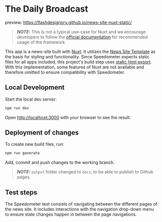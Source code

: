 # The Daily Broadcast

preview: https://flashdesignory.github.io/news-site-nuxt-static/

> **_NOTE:_**  This is not a typical use-case for Nuxt and we encourage developers to follow the [official documentation](https://nuxt.com/docs) for recommended usage of the framework. 

This app is a news-site built with [Nuxt](https://nuxt.com/). It utilizes the [News Site Template](https://github.com/flashdesignory/news-site-template) as the basis for styling and functionality. 
Since Speedometer expects static files for all apps included, this project's build step uses [static html export](https://content.nuxtjs.org/guide/deploy/static-hosting/).
<br>With this implementation, some features of Nuxt are not available and therefore omitted to ensure compatibility with Speedometer.

## Local Development

Start the local dev server:

```bash
npm run dev
```

Open [http://localhost:3000](http://localhost:3000) with your browser to see the result.

## Deployment of changes

To create new build files, run:

```bash
npm run generate
```

Add, commit and push changes to the working branch.

> **_NOTE:_**  `output` folder changed to `docs`, to be able to publish to Github pages.

## Test steps

The Speedometer test consists of navigating between the different pages of the news site. 
It includes interactions with the navigation drop-down menu to ensure state changes happen in between the page navigations.
